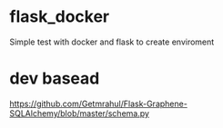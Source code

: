 # flask_docker

Simple test with docker and flask to create enviroment

# dev basead
https://github.com/Getmrahul/Flask-Graphene-SQLAlchemy/blob/master/schema.py